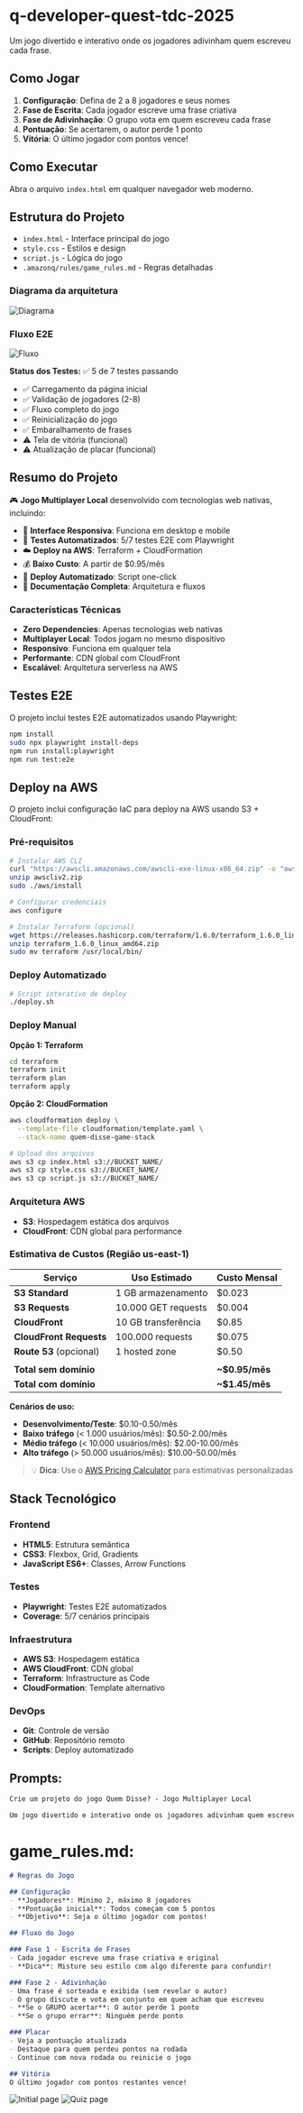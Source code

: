 # q-developer-quest-tdc-2025

Um jogo divertido e interativo onde os jogadores adivinham quem escreveu cada frase.

## Como Jogar

1. **Configuração**: Defina de 2 a 8 jogadores e seus nomes
2. **Fase de Escrita**: Cada jogador escreve uma frase criativa
3. **Fase de Adivinhação**: O grupo vota em quem escreveu cada frase
4. **Pontuação**: Se acertarem, o autor perde 1 ponto
5. **Vitória**: O último jogador com pontos vence!

## Como Executar

Abra o arquivo `index.html` em qualquer navegador web moderno.

## Estrutura do Projeto

- `index.html` - Interface principal do jogo
- `style.css` - Estilos e design
- `script.js` - Lógica do jogo
- `.amazonq/rules/game_rules.md` - Regras detalhadas

### Diagrama da arquitetura

![Diagrama](./public/diagrama.png)

### Fluxo E2E

![Fluxo](./public/e2e-flow.png)

**Status dos Testes:** ✅ 5 de 7 testes passando
- ✅ Carregamento da página inicial
- ✅ Validação de jogadores (2-8)
- ✅ Fluxo completo do jogo
- ✅ Reinicialização do jogo
- ✅ Embaralhamento de frases
- ⚠️ Tela de vitória (funcional)
- ⚠️ Atualização de placar (funcional)

## Resumo do Projeto

🎮 **Jogo Multiplayer Local** desenvolvido com tecnologias web nativas, incluindo:

- 📱 **Interface Responsiva**: Funciona em desktop e mobile
- 🧪 **Testes Automatizados**: 5/7 testes E2E com Playwright
- ☁️ **Deploy na AWS**: Terraform + CloudFormation
- 💰 **Baixo Custo**: A partir de $0.95/mês
- 🚀 **Deploy Automatizado**: Script one-click
- 📄 **Documentação Completa**: Arquitetura e fluxos

### Características Técnicas
- **Zero Dependencies**: Apenas tecnologias web nativas
- **Multiplayer Local**: Todos jogam no mesmo dispositivo  
- **Responsivo**: Funciona em qualquer tela
- **Performante**: CDN global com CloudFront
- **Escalável**: Arquitetura serverless na AWS

## Testes E2E

O projeto inclui testes E2E automatizados usando Playwright:

```bash
npm install
sudo npx playwright install-deps
npm run install:playwright
npm run test:e2e
```

## Deploy na AWS

O projeto inclui configuração IaC para deploy na AWS usando S3 + CloudFront:

### Pré-requisitos
```bash
# Instalar AWS CLI
curl "https://awscli.amazonaws.com/awscli-exe-linux-x86_64.zip" -o "awscliv2.zip"
unzip awscliv2.zip
sudo ./aws/install

# Configurar credenciais
aws configure

# Instalar Terraform (opcional)
wget https://releases.hashicorp.com/terraform/1.6.0/terraform_1.6.0_linux_amd64.zip
unzip terraform_1.6.0_linux_amd64.zip
sudo mv terraform /usr/local/bin/
```

### Deploy Automatizado
```bash
# Script interativo de deploy
./deploy.sh
```

### Deploy Manual

**Opção 1: Terraform**
```bash
cd terraform
terraform init
terraform plan
terraform apply
```

**Opção 2: CloudFormation**
```bash
aws cloudformation deploy \
  --template-file cloudformation/template.yaml \
  --stack-name quem-disse-game-stack

# Upload dos arquivos
aws s3 cp index.html s3://BUCKET_NAME/
aws s3 cp style.css s3://BUCKET_NAME/
aws s3 cp script.js s3://BUCKET_NAME/
```

### Arquitetura AWS
- **S3**: Hospedagem estática dos arquivos
- **CloudFront**: CDN global para performance

### Estimativa de Custos (Região us-east-1)

| Serviço | Uso Estimado | Custo Mensal |
|---------|--------------|-------------|
| **S3 Standard** | 1 GB armazenamento | $0.023 |
| **S3 Requests** | 10.000 GET requests | $0.004 |
| **CloudFront** | 10 GB transferência | $0.85 |
| **CloudFront Requests** | 100.000 requests | $0.075 |
| **Route 53** (opcional) | 1 hosted zone | $0.50 |
| | | |
| **Total sem domínio** | | **~$0.95/mês** |
| **Total com domínio** | | **~$1.45/mês** |

**Cenários de uso:**
- **Desenvolvimento/Teste**: $0.10-0.50/mês
- **Baixo tráfego** (< 1.000 usuários/mês): $0.50-2.00/mês  
- **Médio tráfego** (< 10.000 usuários/mês): $2.00-10.00/mês
- **Alto tráfego** (> 50.000 usuários/mês): $10.00-50.00/mês

> 💡 **Dica**: Use o [AWS Pricing Calculator](https://calculator.aws) para estimativas personalizadas

## Stack Tecnológico

### Frontend
- **HTML5**: Estrutura semântica
- **CSS3**: Flexbox, Grid, Gradients
- **JavaScript ES6+**: Classes, Arrow Functions

### Testes
- **Playwright**: Testes E2E automatizados
- **Coverage**: 5/7 cenários principais

### Infraestrutura
- **AWS S3**: Hospedagem estática
- **AWS CloudFront**: CDN global
- **Terraform**: Infrastructure as Code
- **CloudFormation**: Template alternativo

### DevOps
- **Git**: Controle de versão
- **GitHub**: Repositório remoto
- **Scripts**: Deploy automatizado

## Prompts:

```md
Crie um projeto do jogo Quem Disse? - Jogo Multiplayer Local

Um jogo divertido e interativo onde os jogadores adivinham quem escreveu cada frase.
```

# game_rules.md: 

```md
# Regras do Jogo

## Configuração
- **Jogadores**: Mínimo 2, máximo 8 jogadores
- **Pontuação inicial**: Todos começam com 5 pontos
- **Objetivo**: Seja o último jogador com pontos!

## Fluxo do Jogo

### Fase 1 - Escrita de Frases
- Cada jogador escreve uma frase criativa e original
- **Dica**: Misture seu estilo com algo diferente para confundir!

### Fase 2 - Adivinhação
- Uma frase é sorteada e exibida (sem revelar o autor)
- O grupo discute e vota em conjunto em quem acham que escreveu
- **Se o GRUPO acertar**: O autor perde 1 ponto
- **Se o grupo errar**: Ninguém perde ponto

### Placar
- Veja a pontuação atualizada
- Destaque para quem perdeu pontos na rodada
- Continue com nova rodada ou reinicie o jogo

## Vitória
O último jogador com pontos restantes vence!
```

![Initial page](./public/init.png)
![Quiz page](./public/quiz.png)
